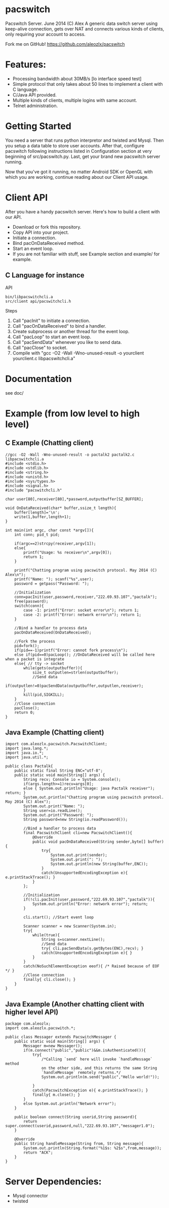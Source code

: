 pacswitch
=========

Pacswitch Server. June 2014 (C) Alex
A generic data switch server using keep-alive connection,
gets over NAT and connects various kinds of clients, only
requiring your account to access. 

Fork me on GitHub! https://github.com/aleozlx/pacswitch

# Features:
- Processing bandwidth about 30MB/s [lo interface speed test]
- Simple protocol that only takes about 50 lines to implement a client with C language.
- C/Java API provided.
- Multiple kinds of clients, multiple logins with same account.
- Telnet administration.

# Getting Started
You need a server that runs python interpretor and twisted and
Mysql. Then you setup a data table to store user accounts.
After that, configure pacswitch following instructions
listed in Configuration section at very beginning of
src/pacswitch.py. Last, get your brand new pacswitch 
server running.

Now that you've got it running, no matter Android SDK or 
OpenGL with which you are working, continue reading about our 
Client API usage.

# Client API
After you have a handy pacswitch server. Here's how to build a
client with our API.

- Download or fork this repository.
- Copy API into your project.
- Initiate a connection.
- Bind pacOnDataReceived method.
- Start an event loop.
- If you are not familiar with stuff, see Example section and example/
for example.

## C Language for instance
API

	bin/libpacswitchcli.a
	src/client api/pacswitchcli.h

Steps

1. Call "pacInit" to initiate a connection.
2. Call "pacOnDataReceived" to bind a handler.
3. Create subprocess or another thread for the event loop.
4. Call "pacLoop" to start an event loop.
5. Call "pacSendData" whenever you like to send data.
6. Call "pacClose" to socket.
7. Compile with "gcc -O2 -Wall -Wno-unused-result -o yourclient yourclient.c libpacswitchcli.a"

# Documentation
see doc/

# Example (from low level to high level)

## C Example (Chatting client)

	//gcc -O2 -Wall -Wno-unused-result -o pactalk2 pactalk2.c libpacswitchcli.a
	#include <stdio.h>
	#include <stdlib.h>
	#include <string.h>
	#include <unistd.h>
	#include <sys/types.h>
	#include <signal.h>
	#include "pacswitchcli.h"

	char user[80],receiver[80],*password,outputbuffer[SZ_BUFFER];

	void OnDataReceived(char* buffer,ssize_t length){
		buffer[length]='\n';
		write(1,buffer,length+1);
	}

	int main(int argc, char const *argv[]){
		int conn; pid_t pid;

		if(argc==2)strcpy(receiver,argv[1]);
		else{
			printf("Usage: %s receiver\n",argv[0]);
			return 1;
		}

		printf("Chatting program using pacswitch protocol. May 2014 (C) Alex\n");
		printf("Name: "); scanf("%s",user);
		password = getpass("Password: ");	

		//Initialization
		conn=pacInit(user,password,receiver,"222.69.93.107","pactalk");
		free(password);
		switch(conn){
			case -1: printf("Error: socket error\n"); return 1;
			case -2: printf("Error: network error\n"); return 1;
		}

		//Bind a handler to process data
		pacOnDataReceived(OnDataReceived);

		//Fork the process
		pid=fork();
		if(pid==-1)printf("Error: cannot fork process\n");
		else if(pid==0)pacLoop(); //OnDataReceived will be called here when a packet is integrate
		else{ // tty -> socket
			while(gets(outputbuffer)){ 
				size_t outputlen=strlen(outputbuffer);
				//Send data
				if(outputlen!=0)pacSendData(outputbuffer,outputlen,receiver);
			}
			kill(pid,SIGKILL);
		}
		//Close connection
		pacClose();
		return 0;
	}

## Java Example (Chatting client)

	import com.aleozlx.pacswitch.PacswitchClient;
	import java.lang.*;
	import java.io.*;
	import java.util.*;

	public class Pactalk{
		public static final String ENC="utf-8";
		public static void main(String[] args) {
			String recv; Console io = System.console();
			if(args.length>=1)recv=args[0];
			else { System.out.println("Usage: java Pactalk receiver"); return; }
			System.out.println("Chatting program using pacswitch protocol. May 2014 (C) Alex");
			System.out.print("Name: ");
			String user=io.readLine();
			System.out.print("Password: ");
			String password=new String(io.readPassword());

			//Bind a handler to process data
			final PacswitchClient cli=new PacswitchClient(){
				@Override
				public void pacOnDataReceived(String sender,byte[] buffer){ 
					try{ 
						System.out.print(sender);
						System.out.print(": ");
						System.out.println(new String(buffer,ENC)); 
					}
					catch(UnsupportedEncodingException e){ e.printStackTrace(); }
				}
			};

			//Initialization
			if(!cli.pacInit(user,password,"222.69.93.107","pactalk")){ 
				System.out.println("Error: network error"); return; 
			}

			cli.start(); //Start event loop

			Scanner scanner = new Scanner(System.in);
			try{
				while(true){ 
					String s=scanner.nextLine();
					//Send data
					try{ cli.pacSendData(s.getBytes(ENC),recv); }
					catch(UnsupportedEncodingException e){ }
				}
			}
			catch(NoSuchElementException eeof){ /* Raised because of EOF */ }
			//Close connection
			finally{ cli.close(); }
		}
	}

## Java Example (Another chatting client with higher level API)

	package com.aleozlx;
	import com.aleozlx.pacswitch.*;

	public class Messager extends PacswitchMessager {
		public static void main(String[] args) {
			Messager m=new Messager();
			if(m.connect("public","public")&&m.isAuthenticated()){
				try{ 
					/*Calling `send` here will invoke `handleMessage` method
					on the other side, and this returns the same String 
					`handleMessage` remotely returns.*/
					System.out.println(m.send("public","Hello world!")); 

				}
				catch(PacswitchException e){ e.printStackTrace(); }
				finally{ m.close(); }
			}
			else System.out.println("Network error");
		}

		public boolean connect(String userid,String password){
			return super.connect(userid,password,null,"222.69.93.107","messager1.0");
		}

		@Override
		public String handleMessage(String from, String message){
			System.out.println(String.format("%1$s: %2$s",from,message));
			return "ACK";
		}
	}


# Server Dependencies:
- Mysql connector
- twisted


